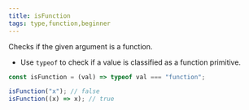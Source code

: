 ```yaml
---
title: isFunction
tags: type,function,beginner
---
```


Checks if the given argument is a function.

- Use `typeof` to check if a value is classified as a function primitive.

```js
const isFunction = (val) => typeof val === "function";
```

```js
isFunction("x"); // false
isFunction((x) => x); // true
```
